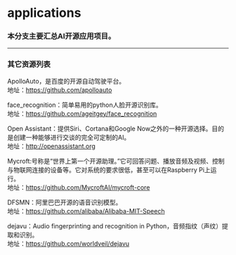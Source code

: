 # applications

### 本分支主要汇总AI开源应用项目。
---

### 其它资源列表

ApolloAuto，是百度的开源自动驾驶平台。</br>
地址：https://github.com/apolloauto

face_recognition：简单易用的python人脸开源识别库。</br>
地址：https://github.com/ageitgey/face_recognition

Open Assistant：提供Siri、Cortana和Google Now之外的一种开源选择。目的是创建一种能够进行交谈的完全可定制的AI。</br>
地址：http://openassistant.org

Mycroft:号称是“世界上第一个开源助理。”它可回答问题、播放音频及视频、控制与物联网连接的设备等。它对系统的要求很低，甚至可以在Raspberry Pi上运行。</br>
地址：https://github.com/MycroftAI/mycroft-core

DFSMN：阿里巴巴开源的语音识别模型。</br>
地址：https://github.com/alibaba/Alibaba-MIT-Speech


dejavu：Audio fingerprinting and recognition in Python，音频指纹（声纹）提取和识别。</br>
地址：https://github.com/worldveil/dejavu

